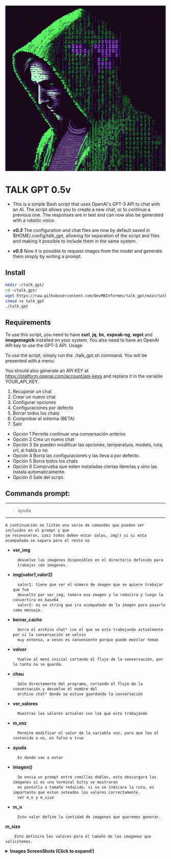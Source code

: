 ![Logo](./images/grid_0.png)
  
# TALK GPT 0.5v

- This is a simple Bash script that uses OpenAI's GPT-3 API to chat with an AI. The script allows you to create a new chat, or to continue a previous one. The responses are in text and can now also be generated with a robotic voice.
- ***v0.3*** The configuration and chat files are now by default saved in $HOME/.config/talk_gpt, allowing for separation of the script and files and making it possible to include them in the same system.

- ***v0.5*** Now it is possible to request images from the model and generate them simply by writing a prompt.


## Install

```bash
mkdir ~/talk_gpt/
cd ~/talk_gpt/
wget https://raw.githubusercontent.com/DevMBInformes/talk_gpt/main/talk_gpt.sh 
chmod +x talk_gpt
./talk_gpt
```

## Requirements

To use this script, you need to have **curl**, **jq**, **bc**, **espeak-ng**, **wget** and **imagemagick** installed on your system. You also need to have an OpenAI API key to use the GPT-3 API.
Usage

To use the script, simply run the ./talk_gpt.sh command. You will be presented with a menu:

You should also generate an API KEY at https://platform.openai.com/account/api-keys and replace it in the variable YOUR_API_KEY.


1. Recuperar un chat 
2. Crear un nuevo chat
3. Configurar opciones
4. Configuraciones por defecto
5. Borrar todos los chats
6. Comprobar el sistema (BETA)
0. Salir

  *  Opción 1 Permite continuar una conversación anterior.
  *  Opción 2 Crea un nuevo chat
  *  Opción 3 Se pueden modificar las opciones, temperatura, modelo, ruta, url, si habla o no
  *  Opción 4 Borra las configuraciones y las lleva a por defecto.
  *  Opción 5 Borra todos los chats
  *  Opción 6 Comprueba que esten instaladas ciertas librerias y sino las instala automaticamente.
  *  Opción 0 Sale del script.


## Commands prompt:
---
> ayuda
---

~~~
A continuación se listan una serie de comandos que pueden ser incluidos en el prompt y que 
se reconoceran, casi todos deben estar solos, img() si si esta acompañada se separa pero el resto no
~~~
* **ver_img**

        devuelve las imagenes disponibles en el directorio definido para
        trabajar con imagenes.

* **img(valor1,valor2)**

        valor1: tiene que ser el número de imagen que se quiere trabajar que fue
        devuelto por ver_img, tomara esa imagen y la reducira y luego la convertira en base64
        valor2: es un string que ira acompañado de la imagen para pasarle como mensaje.

* **borrar_cache**

        borra el archivo chat* con el que se esta trabajando actualmente por si la conversación se volvio
        muy extensa, a veces es conveniente porque puede mezclar temas

* **volver**

        Vuelve al menú inicial cortando el flujo de la conversación, por lo tanto no se guarda.

* **chau**

        Sale directamente del programa, cortando el flujo de la conversación y devuelve el nombre del
        archivo chat* donde se estuvo guardando la conversación

* **ver_valores**

        Muestras los valores actuales con los que esta trabajando

* **m_voz**

        Permite modificar el valor de la variable voz, para que lea el contenido o no, es false o true

* **ayuda**

        Es donde vas a estar

* **imagen()**

        Se envia un prompt entre comillas dobles, esto descargara las imagenes si es una terminal kitty se mostraran
        en pantalla a tamaño reducido, si no se indicara la ruta, es importante que esten seteados los valores correctamente. 
        ver m_n y m_size
* **m_n**

        Este valor define la cantidad de imagenes que queremos generar.
        
**m_size**

        Esto definira los valores para el tamaño de las imagenes que solicitemos.

<details><summary> <b>Images ScreenShots (Click to expand!)</b></summary>

![imagen1](./images/imagen1.png)
![imagen2](./images/imagen2.png)
![imagen3](./images/imagen3.png)
![imagen4](./images/imagen4.png)
![imagen5](./images/imagen5.png)
![imagen6](./images/imagen6.png)
![imagen7](./images/imagen7.png)
![imagen8](./images/imagen8.png)
![imagen9](./images/imagen9.png)
![imagen10](./images/imagen10.png)

